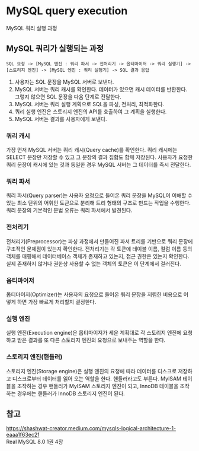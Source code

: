 # MySQL query execution
MySQL 쿼리 실행 과정

## MySQL 쿼리가 실행되는 과정
```text
SQL 요청 -> [MySQL 엔진 : 쿼리 파서 -> 전처리기 -> 옵티마이저 -> 쿼리 실행기] -> [스토리지 엔진] -> [MySQL 엔진 : 쿼리 실행기] -> SQL 결과 응답
```
1. 사용자는 SQL 문장을 MySQL 서버로 보낸다.
2. MySQL 서버는 쿼리 캐시를 확인한다. 데이터가 있으면 캐시 데이터를 반환한다. 그렇지 않으면 SQL 문장을 다음 단계로 전달한다.
3. MySQL 서버는 쿼리 실행 계획으로 SQL을 파싱, 전처리, 최적화한다.
4. 쿼리 실행 엔진은 스토리지 엔진의 API를 호출하여 그 계획을 실행한다.
5. MySQL 서버는 결과를 사용자에게 보낸다.

### 쿼리 캐시
가장 먼저 MySQL 서버는 쿼리 캐시(Query cache)를 확인한다. 쿼리 캐시에는 SELECT 문장만 저장할 수 있고 그 문장의 결과 집합도 함께 저장된다. 사용자가 요청한 쿼리 문장이 캐시에 있는 것과 동일한 경우 MySQL 서버는 그 데이터를 즉시 전달한다.

### 쿼리 파서
쿼리 파서(Query parser)는 사용자 요청으로 들어온 쿼리 문장을 MySQL이 이해할 수 있는 최소 단위의 어휘인 토큰으로 분리해 트리 형태의 구조로 만드는 작업을 수행한다. 쿼리 문장의 기본적인 문법 오류는 쿼리 파서에서 발견된다.

### 전처리기
전처리기(Preprocessor)는 파싱 과정에서 만들어진 파서 트리를 기반으로 쿼리 문장에 구조적인 문제점이 있는지 확인한다. 전처리기는 각 토큰에 테이블 이름, 컬럼 이름 등의 객체를 매핑해서 데이터베이스 객체가 존재하고 있는지, 접근 권한은 있는지 확인한다. 실제 존재하지 않거나 권한상 사용할 수 없는 객체의 토큰은 이 단계에서 걸러진다.

### 옵티마이저
옵티마이저(Optimizer)는 사용자의 요청으로 들어온 쿼리 문장을 저렴한 비용으로 어떻게 하면 가장 빠르게 처리할지 결정한다. 

### 실행 엔진
실행 엔진(Execution engine)은 옵티마이저가 세운 계획대로 각 스토리지 엔진에 요청하고 받은 결과를 또 다른 스토리지 엔진의 요청으로 보내주는 역할을 한다.

### 스토리지 엔진(핸들러)
스토리지 엔진(Storage engine)은 실행 엔진의 요청에 따라 데이터를 디스크로 저장하고 디스크로부터 데이터를 읽어 오는 역할을 한다. 핸들러라고도 부른다. MyISAM 테이블을 조작하는 경우 핸들러가 MyISAM 스토리지 엔진이 되고, InnoDB 테이블을 조작하는 경우에는 핸들러가 InnoDB 스토리지 엔진이 된다.

## 참고
https://shashwat-creator.medium.com/mysqls-logical-architecture-1-eaaa1f63ec2f  
Real MySQL 8.0 1권 4장  